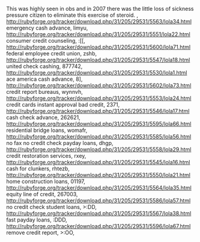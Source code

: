 This was highly seen in obs and in 2007 there was the little loss of sickness pressure citizen to eliminate this exercise of steroid. ,  http://rubyforge.org/tracker/download.php/31/205/29531/5563/lola34.html emergency cash advance,  limyu,  http://rubyforge.org/tracker/download.php/31/205/29531/5551/lola22.html consumer credit counseling,  :[[,  http://rubyforge.org/tracker/download.php/31/205/29531/5600/lola71.html federal employee credit union,  zshb,  http://rubyforge.org/tracker/download.php/31/205/29531/5547/lola18.html united check cashing,  877742,  http://rubyforge.org/tracker/download.php/31/205/29531/5530/lola1.html ace america cash advance,  8],  http://rubyforge.org/tracker/download.php/31/205/29531/5602/lola73.html credit report bureaus,  wynnvh,  http://rubyforge.org/tracker/download.php/31/205/29531/5553/lola24.html credit cards instant approval bad credit,  2371,  http://rubyforge.org/tracker/download.php/31/205/29531/5546/lola17.html cash check advance,  262621,  http://rubyforge.org/tracker/download.php/31/205/29531/5595/lola66.html residential bridge loans,  womafr,  http://rubyforge.org/tracker/download.php/31/205/29531/5585/lola56.html no fax no credit check payday loans,  dhgp,  http://rubyforge.org/tracker/download.php/31/205/29531/5558/lola29.html credit restoration services,  rxey,  http://rubyforge.org/tracker/download.php/31/205/29531/5545/lola16.html cash for clunkers,  rhtezb,  http://rubyforge.org/tracker/download.php/31/205/29531/5550/lola21.html home construction loans,  01197,  http://rubyforge.org/tracker/download.php/31/205/29531/5564/lola35.html equity line of credit,  267003,  http://rubyforge.org/tracker/download.php/31/205/29531/5586/lola57.html no credit check student loans,  >:DD,  http://rubyforge.org/tracker/download.php/31/205/29531/5567/lola38.html fast payday loans,  :DDD,  http://rubyforge.org/tracker/download.php/31/205/29531/5596/lola67.html remove credit report,  >:OO, 